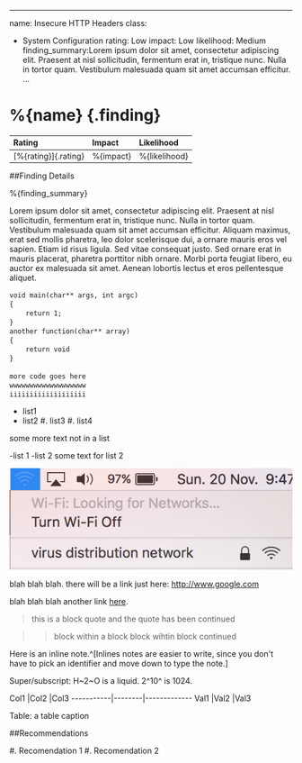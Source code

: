 
---
name: Insecure HTTP Headers
class:
- System Configuration
rating: Low
impact: Low
likelihood: Medium
finding_summary:Lorem ipsum dolor sit amet, consectetur adipiscing elit. Praesent at nisl sollicitudin, fermentum erat in, tristique nunc. Nulla in tortor quam. Vestibulum malesuada quam sit amet accumsan efficitur. 
...

# %{name} {.finding}
  Rating                |Impact   |Likelihood
  :---------------------|:--------|:------------
  [%{rating}]{.rating}  |%{impact}|%{likelihood}

##Finding Details

%{finding_summary}

Lorem ipsum dolor sit amet, consectetur adipiscing elit. Praesent at nisl sollicitudin, fermentum erat in, tristique nunc. Nulla in tortor quam. Vestibulum malesuada quam sit amet accumsan efficitur. Aliquam maximus, erat sed mollis pharetra, leo dolor scelerisque dui, a ornare mauris eros vel sapien. Etiam id risus ligula. Sed vitae consequat justo. Sed ornare erat in mauris placerat, pharetra porttitor nibh ornare. Morbi porta feugiat libero, eu auctor ex malesuada sit amet. Aenean lobortis lectus et eros pellentesque aliquet.

~~~~ {#mycode .c .numberLines startFrom="100"}
void main(char** args, int argc)
{
    return 1;
}
another function(char** array)
{
    return void
}

more code goes here
wwwwwwwwwwwwwwwwwww
iiiiiiiiiiiiiiiiiii
~~~~

- list1
- list2
    #. list3
    #. list4

some more text not in a list

-list 1
-list 2
    some text for list 2

![an image caption](image.png)

blah blah blah. there will be a link just here: <http://www.google.com>

blah blah blah another link [here](http://www.google.com).

> this is a block quote
and the quote has been continued

> > block within a block
block wihtin block continued

Here is an inline note.^[Inlines notes are easier to write, since
you don't have to pick an identifier and move down to type the
note.]

Super/subscript: H~2~O is a liquid.  2^10^ is 1024.

<div class="clrtbl">
  Col1     |Col2    |Col3
-----------|--------|-------------
  Val1     |Val2    |Val3

Table: a table caption 
</div>

##Recommendations
<div class="rec">
#. Recomendation 1
#. Recomendation 2 
</div>
